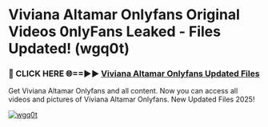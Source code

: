 # Viviana Altamar Onlyfans Original Videos 0nlyFans Leaked - Files Updated! (wgq0t)

<h3>🔴 CLICK HERE 🌐==►► <a href="https://tinyurl.com/x26r9saj" rel="nofollow">Viviana Altamar Onlyfans Updated Files</a></h3>

Get Viviana Altamar Onlyfans and all content. Now you can access all videos and pictures of Viviana Altamar Onlyfans. New Updated Files 2025!

[![wgq0t](https://i.imgur.com/LkgZPqh.gif)](https://tinyurl.com/x26r9saj)
